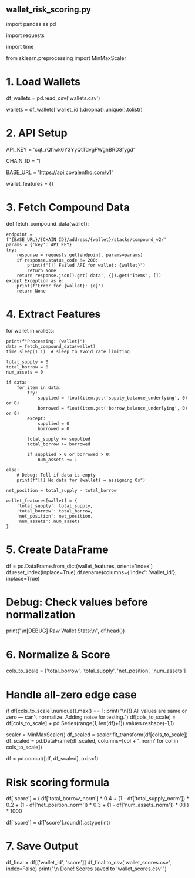 wallet_risk_scoring.py
----------------------------------

import pandas as pd

import requests

import time

from sklearn.preprocessing import MinMaxScaler

# 1. Load Wallets
df_wallets = pd.read_csv('wallets.csv')

wallets = df_wallets['wallet_id'].dropna().unique().tolist()

# 2. API Setup
API_KEY = 'cqt_rQhwk6Y3YyQtTdvgFWghBRD3fygd'  

CHAIN_ID = '1'

BASE_URL = 'https://api.covalenthq.com/v1'

wallet_features = {}

# 3. Fetch Compound Data

def fetch_compound_data(wallet):

    endpoint = f'{BASE_URL}/{CHAIN_ID}/address/{wallet}/stacks/compound_v2/'
    params = {'key': API_KEY}
    try:
        response = requests.get(endpoint, params=params)
        if response.status_code != 200:
            print(f"[!] Failed API for wallet: {wallet}")
            return None
        return response.json().get('data', {}).get('items', [])
    except Exception as e:
        print(f"Error for {wallet}: {e}")
        return None

# 4. Extract Features
for wallet in wallets:

    print(f"Processing: {wallet}")
    data = fetch_compound_data(wallet)
    time.sleep(1.1)  # sleep to avoid rate limiting

    total_supply = 0
    total_borrow = 0
    num_assets = 0

    if data:
        for item in data:
            try:
                supplied = float(item.get('supply_balance_underlying', 0) or 0)
                borrowed = float(item.get('borrow_balance_underlying', 0) or 0)
            except:
                supplied = 0
                borrowed = 0

            total_supply += supplied
            total_borrow += borrowed

            if supplied > 0 or borrowed > 0:
                num_assets += 1

    else:
        # Debug: Tell if data is empty
        print(f"[!] No data for {wallet} — assigning 0s")

    net_position = total_supply - total_borrow

    wallet_features[wallet] = {
        'total_supply': total_supply,
        'total_borrow': total_borrow,
        'net_position': net_position,
        'num_assets': num_assets
    }

# 5. Create DataFrame
df = pd.DataFrame.from_dict(wallet_features, orient='index')
df.reset_index(inplace=True)
df.rename(columns={'index': 'wallet_id'}, inplace=True)

# Debug: Check values before normalization
print("\n[DEBUG] Raw Wallet Stats:\n", df.head())

# 6. Normalize & Score
cols_to_scale = ['total_borrow', 'total_supply', 'net_position', 'num_assets']

# Handle all-zero edge case
if df[cols_to_scale].nunique().max() == 1:
    print("\n[!] All values are same or zero — can't normalize. Adding noise for testing.")
    df[cols_to_scale] = df[cols_to_scale] + pd.Series(range(1, len(df)+1)).values.reshape(-1,1)

scaler = MinMaxScaler()
df_scaled = scaler.fit_transform(df[cols_to_scale])
df_scaled = pd.DataFrame(df_scaled, columns=[col + '_norm' for col in cols_to_scale])

df = pd.concat([df, df_scaled], axis=1)

# Risk scoring formula
df['score'] = (
    df['total_borrow_norm'] * 0.4 +
    (1 - df['total_supply_norm']) * 0.2 +
    (1 - df['net_position_norm']) * 0.3 +
    (1 - df['num_assets_norm']) * 0.1
) * 1000

df['score'] = df['score'].round().astype(int)

# 7. Save Output
df_final = df[['wallet_id', 'score']]
df_final.to_csv('wallet_scores.csv', index=False)
print("\n Done! Scores saved to 'wallet_scores.csv'")
